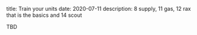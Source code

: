 title: Train your units 
date: 2020-07-11
description: 8 supply, 11 gas, 12 rax that is the basics and 14 scout

TBD

